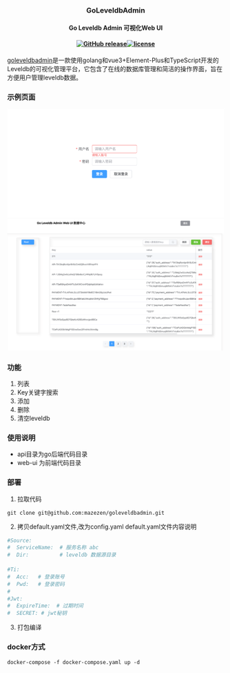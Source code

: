 ### <p align="center">GoLeveldbAdmin</p>
#### <p align="center">Go Leveldb Admin 可视化Web UI</p>
#### <p align="center"><a href="https://github.com/mazezen/command-fanyi/releases"><img src="https://img.shields.io/github/release/command-fanyi/releases.svg" alt="GitHub release"></a><a href="https://github.com/mazezen/command-fanyi/blob/master/LICENSE"><img src="https://img.shields.io/github/license/mashape/apistatus.svg" alt="license"></a><p>

<a href="https://github.com/mazezen/goleveldbadmin" targer="_blank">goleveldbadmin</a>是一款使用golang和vue3+Element-Plus和TypeScript开发的Leveldb的可视化管理平台，它包含了在线的数据库管理和简洁的操作界面，旨在方便用户管理leveldb数据。

### 示例页面
<img src="./images/login.png">
<img src="./images/home.png">

### 功能
1. 列表
2. Key关键字搜索
3. 添加
4. 删除
5. 清空leveldb

### 使用说明
* api目录为go后端代码目录
* web-ui 为前端代码目录

### 部署
1. 拉取代码
```shell
git clone git@github.com:mazezen/goleveldbadmin.git
```

2. 拷贝default.yaml文件,改为config.yaml
default.yaml文件内容说明
```yaml
#Source:
#  ServiceName:  # 服务名称 abc
#  Dir:          # leveldb 数据源目录

#Ti:
#  Acc:   # 登录账号
#  Pwd:   # 登录密码
#
#Jwt:
#  ExpireTime:  # 过期时间
#  SECRET: # jwt秘钥
```

3. 打包编译

### docker方式
```shell
docker-compose -f docker-compose.yaml up -d
```